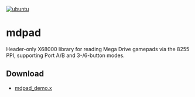 ﻿[![ubuntu](https://github.com/renatus-novus-x/mdpad/workflows/ubuntu/badge.svg)](https://github.com/renatus-novus-x/mdpad/actions?query=workflow%3Aubuntu)

# mdpad
Header-only X68000 library for reading Mega Drive gamepads via the 8255 PPI, supporting Port A/B and 3-/6-button modes.

## Download
- [mdpad_demo.x](https://raw.githubusercontent.com/renatus-novus-x/mdpad/main/bin/mdpad_demo.x)
